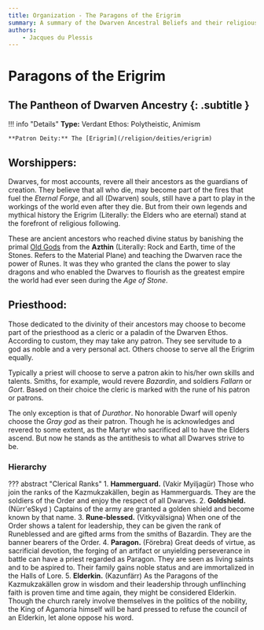```yaml
---
title: Organization - The Paragons of the Erigrim
summary: A summary of the Dwarven Ancestral Beliefs and their religious worship.
authors:
    - Jacques du Plessis
---
```

# Paragons of the Erigrim
## The Pantheon of Dwarven Ancestry {: .subtitle }

!!! info "Details"
    **Type:** Verdant Ethos: Polytheistic, Animism

    **Patron Deity:** The [Erigrim](/religion/deities/erigrim)

## Worshippers:
Dwarves, for most accounts, revere all their ancestors as the guardians of creation.  They believe that all who die, may become part of the fires that fuel the _Eternal Forge_, and all (Dwarven) souls, still have a part to play in the workings of the world even after they die.  But from their own legends and mythical history the Erigrim (Literally: the Elders who are eternal) stand at the forefront of religious following.

These are ancient ancestors who reached divine status by banishing the primal [Old Gods](/religion/deities/dwarf_old_ones) from the **Azthin** (Literally: Rock and Earth, time of the Stones.  Refers to the Material Plane) and teaching the Dwarven race the power of Runes.  It was they who granted the clans the power to slay dragons and who enabled the Dwarves to flourish as the greatest empire the world had ever seen during the _Age of Stone_.

## Priesthood: 
Those dedicated to the divinity of their ancestors may choose to become part of the priesthood as a cleric or a paladin of the Dwarven Ethos. According to custom, they may take any patron.  They see servitude to a god as noble and a very personal act. Others choose to serve all the Erigrim equally.

Typically a priest will choose to serve a patron akin to his/her own skills and talents. Smiths, for example, would revere _Bazardin_, and soldiers _Fallarn_ or _Gort_. Based on their choice the cleric is marked with the rune of his patron or patrons.

The only exception is that of _Durathor_. No honorable Dwarf will openly choose the _Gray god_ as their patron. Though he is acknowledges and revered to some extent, as the Martyr who sacrificed all to have the Elders ascend. But now he stands as the antithesis to what all Dwarves strive to be.

### Hierarchy

??? abstract "Clerical Ranks"
    1. **Hammerguard.** (Vakir Myiljagür) Those who join the ranks of the Kazmukzakällen, begin as Hammerguards.  They are the soldiers of the Order and enjoy the respect of all Dwarves.
    2. **Goldshield.** (Nürr'eSkyd ) Captains of the army are granted a golden shield and become known by that name.
    3. **Rune-blessed.** (Vitkyvälsigna) When one of the Order shows a talent for leadership, they can be given the rank of Runeblessed and are gifted arms from the smiths of Bazardin. They are the banner bearers of the Order.
    4. **Paragon.** (Förebra) Great deeds of virtue, as sacrificial devotion, the forging of an artifact or unyielding perseverance in battle can have a priest regarded as Paragon.  They are seen as living saints and to be aspired to. Their family gains noble status and are immortalized in the Halls of Lore.
    5. **Elderkin.** (Kazunfärr) As the Paragons of the Kazmukzakällen grow in wisdom and their leadership through unflinching faith is proven time and time again, they might be considered Elderkin. Though the church rarely involve themselves in the politics of the nobility, the King of Agamoria himself will be hard pressed to refuse the council of an Elderkin, let alone oppose his word.